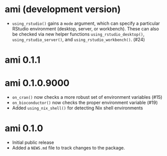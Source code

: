 # ami (development version)

* `using_rstudio()` gains a `mode` argument, which can specify a particular RStudio environment (desktop, server, or workbench). These can also be checked via new helper functions `using_rstudio_desktop()`, `using_rstudio_server()`, and `using_rstudio_workbench()`. (#24)

# ami 0.1.1

# ami 0.1.0.9000

* `on_cran()` now checks a more robust set of environment variables (#15)
* `on_bioconductor()` now checks the proper environment variable (#19)
* Added `using_nix_shell()` for detecting Nix shell environments

# ami 0.1.0

* Initial public release
* Added a `NEWS.md` file to track changes to the package.
